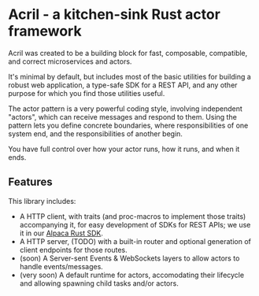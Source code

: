 # Acril - a kitchen-sink Rust actor framework

Acril was created to be a building block for fast, composable, compatible, and correct microservices and actors.

It's minimal by default, but includes most of the basic utilities for building a robust web application,
a type-safe SDK for a REST API, and any other purpose for which you find those utilities useful.

The actor pattern is a very powerful coding style, involving independent "actors", which can receive messages and respond to them.
Using the pattern lets you define concrete boundaries, where responsibilities of one system end, and the responsibilities of another begin.

You have full control over how your actor runs, how it runs, and when it ends.

## Features

This library includes:
- A HTTP client, with traits (and proc-macros to implement those traits) accompanying it, for easy development of SDKs for REST APIs; we use it in our [Alpaca Rust SDK](https://github.com/PassivityTrading/alpaca-rs).
- A HTTP server, (TODO) with a built-in router and optional generation of client endpoints for those routes.
- (soon) A Server-sent Events & WebSockets layers to allow actors to handle events/messages.
- (very soon) A default runtime for actors, accomodating their lifecycle and allowing spawning child tasks and/or actors.
